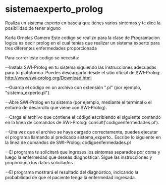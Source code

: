 # sistemaexperto_prolog
Realiza un sistema experto en base a que tienes varios sintomas y te dice la posibilidad de tener alguno 

Karla Ornelas Gamero
Este codigo se realizo para la clase de Programacion logica es decir prolog en el cual tenias que realizar un sistema experto para 
tres diferentes enfermedades proporcionada 

Para correr este codigo se necesita: 

--Instala SWI-Prolog en tu sistema siguiendo las instrucciones adecuadas para tu plataforma. Puedes descargarlo desde el sitio oficial de SWI-Prolog: http://www.swi-prolog.org/Download.html

--Guarda el código en un archivo con extensión ".pl" (por ejemplo, "sistema_experto.pl").

--Abre SWI-Prolog en tu sistema (por ejemplo, mediante el terminal o el entorno de desarrollo que viene con SWI-Prolog).

--Carga el archivo que contiene el código escribiendo el siguiente comando en la línea de comandos de SWI-Prolog:  consult('codigoenfermedades.pl').

--Una vez que el archivo se haya cargado correctamente, puedes ejecutar el programa llamando al predicado sistema_experto..
Escribe lo siguiente en la línea de comandos de SWI-Prolog: codigoenfermedades.pl

--El programa te solicitará que ingreses los síntomas separados por coma y luego la enfermedad que deseas diagnosticar. 
Sigue las instrucciones y proporciona los datos solicitados.

--El programa mostrará el resultado del diagnóstico, indicando la probabilidad de que el paciente tenga la enfermedad ingresada.
 
